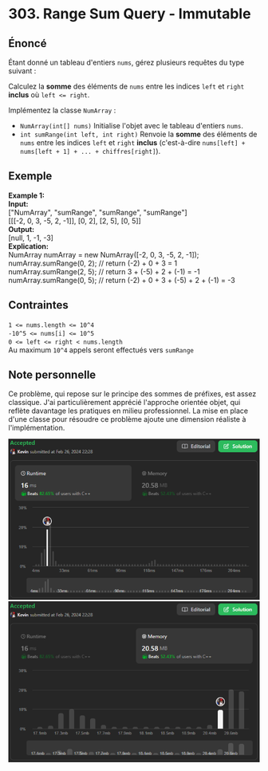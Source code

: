 # 303. Range Sum Query - Immutable

## Énoncé

Étant donné un tableau d'entiers `nums`, gérez plusieurs requêtes du type suivant :

Calculez la **somme** des éléments de `nums` entre les indices `left` et `right` **inclus** où `left <= right`.

Implémentez la classe `NumArray` :

- `NumArray(int[] nums)` Initialise l'objet avec le tableau d'entiers `nums`.
- `int sumRange(int left, int right)` Renvoie la **somme** des éléments de `nums` entre les indices `left` et `right` **inclus** (c'est-à-dire `nums[left] + nums[left + 1] + ... + chiffres[right]`).

## Exemple

**Example 1:**  
**Input:**  
["NumArray", "sumRange", "sumRange", "sumRange"]  
[[[-2, 0, 3, -5, 2, -1]], [0, 2], [2, 5], [0, 5]]  
**Output:**  
[null, 1, -1, -3]  
**Explication:**  
NumArray numArray = new NumArray([-2, 0, 3, -5, 2, -1]);  
numArray.sumRange(0, 2); // return (-2) + 0 + 3 = 1  
numArray.sumRange(2, 5); // return 3 + (-5) + 2 + (-1) = -1  
numArray.sumRange(0, 5); // return (-2) + 0 + 3 + (-5) + 2 + (-1) = -3

## Contraintes

`1 <= nums.length <= 10^4`  
`-10^5 <= nums[i] <= 10^5`  
`0 <= left <= right < nums.length`  
Au maximum `10^4` appels seront effectués vers `sumRange`

## Note personnelle

Ce problème, qui repose sur le principe des sommes de préfixes, est assez classique. J'ai particulièrement apprécié l'approche orientée objet, qui reflète davantage les pratiques en milieu professionnel. La mise en place d'une classe pour résoudre ce problème ajoute une dimension réaliste à l'implémentation.

<img src="../imgs/0303-runtime.png"/>
<img src="../imgs/0303-memory.png"/>
